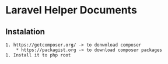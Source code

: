 # Laravel Helper Documents
## Instalation
	1. https://getcomposer.org/ -> to donwnload composer
		* https://packagist.org -> to download composer packages
	1. Install it to php root